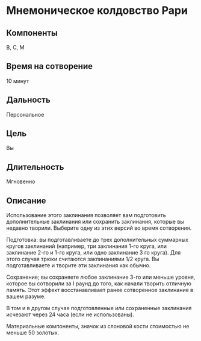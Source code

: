 # Мнемоническое колдовство Рари

## Компоненты
В, С, М

## Время на сотворение
10 минут

## Дальность
Персональное

## Цель
Вы

## Длительность
Мгновенно

## Описание
Использование этого заклинания позволяет вам подготовить дополнительные заклинания или сохранить заклинания, которые вы недавно творили. Выберите одну из этих версий во время сотворения.

Подготовка: вы подготавливаете до трех дополнительных суммарных кругов заклинаний (например, три заклинания 1-го круга, или заклинание 2-го и 1-го круга, или одно заклинание 3 го круга). Для этого случая трюки считаются заклинаниями 1/2 круга. Вы подготавливаете и творите эти заклинания как обычно.

Сохранение; вы сохраняете любое заклинание 3-го или меньше уровня, которое вы сотворили за I раунд до того, как начали творить отличную память. Этот эффект восстанавливает ранее сотворенное заклинание в вашем разуме.

В том и в другом случае подготовленные или сохраненные заклинания исчезают через 24 часа (если не использованы).

Материальные компоненты, значок из слоновой кости стоимостью не меньше 50 золотых.